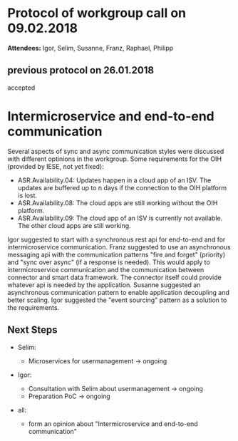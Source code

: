 # Protocol of workgroup call on 09.02.2018

**Attendees:** Igor, Selim, Susanne, Franz, Raphael, Philipp

## previous protocol on 26.01.2018
accepted

# Intermicroservice and end-to-end communication
Several aspects of sync and async communication styles were discussed with different optinions in the workgroup.
Some requirements for the OIH (provided by IESE, not yet fixed):
- ASR.Availability.04: Updates happen in a cloud app of an ISV. The updates are buffered up to n days if the connection to the OIH platform is lost.
- ASR.Availability.08: The cloud apps are still working without the OIH platform.
- ASR.Availability.09: The cloud app of an ISV is currently not available. The other cloud apps are still working.

Igor suggested to start with a synchronous rest api for end-to-end and for intermicroservice communication.
Franz suggested to use an asynchronous messaging api with the communication patterns "fire and forget" (priority) and "sync over async" (if a response is needed). This would apply to intermicroservice communication and the communication between connector and smart data framework. The connector itself could provide whatever api is needed by the application.
Susanne suggested an asynchronous communication pattern to enable application decoupling and better scaling.
Igor suggested the "event sourcing" pattern as a solution to the requirements. 

## Next Steps
- Selim:
	- Microservices for usermanagement
-> ongoing	

- Igor:
	- Consultation with Selim about usermanagement
-> ongoing	
	- Preparation PoC
-> ongoing

- all:
	- form an opinion about "Intermicroservice and end-to-end communication"
